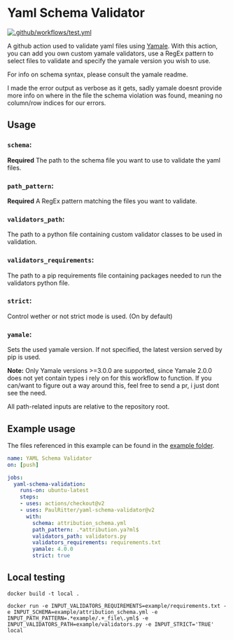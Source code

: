 # Yaml Schema Validator

[![.github/workflows/test.yml](https://github.com/PaulRitter/yaml-schema-validator/actions/workflows/test.yml/badge.svg)](https://github.com/PaulRitter/yaml-schema-validator/actions/workflows/test.yml)

A github action used to validate yaml files using [Yamale](https://github.com/23andMe/Yamale). With this action, you can add you own custom yamale validators, use a RegEx pattern to select files to validate and specify the yamale version you wish to use.

For info on schema syntax, please consult the yamale readme.

I made the error output as verbose as it gets, sadly yamale doesnt provide more info on where in the file the schema violation was found, meaning no column/row indices for our errors.

## Usage
### `schema`:
**Required** The path to the schema file you want to use to validate the yaml files.
### `path_pattern`:
**Required** A RegEx pattern matching the files you want to validate.
### `validators_path`:
The path to a python file containing custom validator classes to be used in validation.
### `validators_requirements`:
The path to a pip requirements file containing packages needed to run the validators python file.
### `strict`:
Control wether or not strict mode is used. (On by default)
### `yamale`:
Sets the used yamale version. If not specified, the latest version served by pip is used.

**Note:** Only Yamale versions >=3.0.0 are supported, since Yamale 2.0.0 does not yet contain types i rely on for this workflow to function. If you can/want to figure out a way around this, feel free to send a pr, i just dont see the need.

All path-related inputs are relative to the repository root.

## Example usage

The files referenced in this example can be found in the [example folder](/example).

```yaml
name: YAML Schema Validator
on: [push]

jobs:
  yaml-schema-validation:
    runs-on: ubuntu-latest
    steps:
    - uses: actions/checkout@v2
    - uses: PaulRitter/yaml-schema-validator@v2
      with:
        schema: attribution_schema.yml
        path_pattern: .*attribution.ya?ml$
        validators_path: validators.py
        validators_requirements: requirements.txt
        yamale: 4.0.0
        strict: true
```


## Local testing

```
docker build -t local .

docker run -e INPUT_VALIDATORS_REQUIREMENTS=example/requirements.txt -e INPUT_SCHEMA=example/attribution_schema.yml -e INPUT_PATH_PATTERN=.*example/.+_file\.yml$ -e INPUT_VALIDATORS_PATH=example/validators.py -e INPUT_STRICT='TRUE' local
```